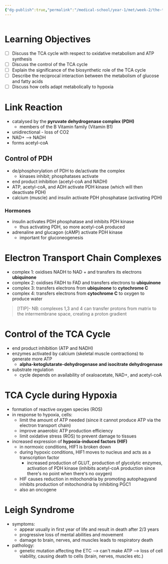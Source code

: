 ```yaml
---
{"dg-publish":true,"permalink":"/medical-school/year-1/met/week-2/the-tca-cycle-and-the-electron-transport-chain/","tags":["met"],"updated":"2025-02-18T21:20:47.884+00:00"}
---
```


```table-of-contents
```
# Learning Objectives
- [ ] Discuss the TCA cycle with respect to oxidative metabolism and ATP synthesis
- [ ] Discuss the control of the TCA cycle
- [ ] Explain the significance of the biosynthetic role of the TCA cycle
- [ ] Describe the reciprocal interaction between the metabolism of glucose and fatty acids
- [ ] Discuss how cells adapt metabolically to hypoxia

# Link Reaction
- catalysed by the **pyruvate dehydrogenase complex (PDH)**
	- members of the B Vitamin family (Vitamin B1)
- unidirectional - loss of CO2
- NAD+ --> NADH
- forms acetyl-coA
## Control of PDH
- de/phosphorylation of PDH to de/activate the complex
	- kinases inhibit; phosphatases activate
- end product inhibition (acetyl-coA and NADH)
- ATP, acetyl-coA, and ADH activate PDH kinase (which will then deactivate PDH)
- calcium (muscle) and insulin activate PDH phosphatase (activating PDH) 
### Hormones
- insulin activates PDH phosphatase and inhibits PDH kinase
	- thus activating PDH, so more acetyl-coA produced
- adrenaline and glucagon (cAMP) activate PDH kinase
	- important for gluconeogenesis 

# Electron Transport Chain Complexes
- complex 1: oxidises NADH to NAD + and transfers its electrons **ubiquinone**
- complex 2: oxidises FADH to FAD and transfers electrons to **ubiquinone**
- complex 3: transfers electrons from **ubiquinone** to **cytochrome C**
- complex 4: transfers electrons from **cytochrome C** to oxygen to produce water

> [!TIP]- NB:
> complexes 1,3 and 4 can transfer protons from matrix to the intermembrane space, creating a proton gradient

# Control of the TCA Cycle
- end product inhibition (ATP and NADH)
- enzymes activated by calcium (skeletal muscle contractions) to generate more ATP
	- **alpha-ketoglutarate-dehydrogenase and isocitrate dehydrogenase**
- substrate regulation
	- cycle depends on availability of oxaloacetate, NAD+, and acetyl-coA

# TCA Cycle during Hypoxia
- formation of reactive oxygen species (ROS)
- in response to hypoxia, cells:
	- limit the amount of ATP needed (since it cannot produce ATP via the electron transport chain)
	- improve anaerobic ATP production efficiency 
	- limit oxidative stress (ROS) to prevent damage to tissues
- increased expression of **hypoxia-induced factors (HIF)**
	- in normoxic conditions, HIF1 is broken down
	- during hypoxic conditions, HIF1 moves to nucleus and acts as a transcription factor
		- increased production of GLUT, production of glycolytic enzymes, activation of PDH kinase (inhibits acetyl-coA production since there's no point when there's no oxygen)
	- HIF causes reduction in mitochondria by promoting autophagyand inhibits production of mitochondria by inhibiting PGC1
	- also an oncogene

# Leigh Syndrome
- symptoms:
	- appear usually in first year of life and result in death after 2/3 years
	- progressive loss of mental abilities and movement
	- damage to brain, nerves, and muscles leads to respiratory death
- pathology:
	- genetic mutation affecting the ETC --> can't make ATP --> loss of cell viability, causing death to cells (brain, nerves, muscles etc.) 
